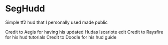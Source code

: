 # SegHudd
Simple tf2 hud that I personally used made public

Credit to Aegis for having his updated Hudas Iscariote edit
Credit to Raysfire for his hud tutorials
Credit to Doodle for his hud guide

